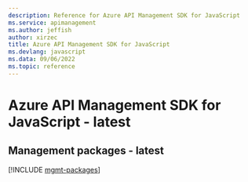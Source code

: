 ```yaml
---
description: Reference for Azure API Management SDK for JavaScript
ms.service: apimanagement
ms.author: jeffish
author: xirzec
title: Azure API Management SDK for JavaScript
ms.devlang: javascript
ms.data: 09/06/2022
ms.topic: reference
---
```

# Azure API Management SDK for JavaScript - latest

## Management packages - latest
[!INCLUDE [mgmt-packages](api-management-mgmt-index.md)]